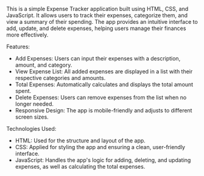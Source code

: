 This is a simple Expense Tracker application built using HTML, CSS, and JavaScript. It allows users to track their expenses, categorize them, and view a summary of their spending. The app provides an intuitive interface to add, update, and delete expenses, helping users manage their finances more effectively.

Features:
* Add Expenses: Users can input their expenses with a description, amount, and category.
* View Expense List: All added expenses are displayed in a list with their respective categories and amounts.
* Total Expenses: Automatically calculates and displays the total amount spent.
* Delete Expenses: Users can remove expenses from the list when no longer needed.
* Responsive Design: The app is mobile-friendly and adjusts to different screen sizes.

Technologies Used:
* HTML: Used for the structure and layout of the app.
* CSS: Applied for styling the app and ensuring a clean, user-friendly interface.
* JavaScript: Handles the app's logic for adding, deleting, and updating expenses, as well as calculating the total expenses.
